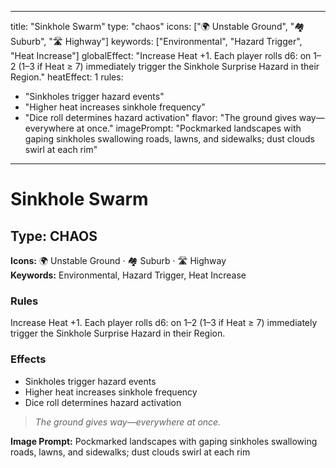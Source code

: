 
---
title: "Sinkhole Swarm"
type: "chaos"
icons: ["🌍 Unstable Ground", "🏘️ Suburb", "🛣️ Highway"]
keywords: ["Environmental", "Hazard Trigger", "Heat Increase"]
globalEffect: "Increase Heat +1. Each player rolls d6: on 1–2 (1–3 if Heat ≥ 7) immediately trigger the Sinkhole Surprise Hazard in their Region."
heatEffect: 1
rules:
  - "Sinkholes trigger hazard events"
  - "Higher heat increases sinkhole frequency"
  - "Dice roll determines hazard activation"
flavor: "The ground gives way—everywhere at once."
imagePrompt: "Pockmarked landscapes with gaping sinkholes swallowing roads, lawns, and sidewalks; dust clouds swirl at each rim"
---

# Sinkhole Swarm

## Type: CHAOS

**Icons:** 🌍 Unstable Ground · 🏘️ Suburb · 🛣️ Highway  
**Keywords:** Environmental, Hazard Trigger, Heat Increase

### Rules
Increase Heat +1. Each player rolls d6: on 1–2 (1–3 if Heat ≥ 7) immediately trigger the Sinkhole Surprise Hazard in their Region.

### Effects
- Sinkholes trigger hazard events
- Higher heat increases sinkhole frequency
- Dice roll determines hazard activation

> *The ground gives way—everywhere at once.*

**Image Prompt:** Pockmarked landscapes with gaping sinkholes swallowing roads, lawns, and sidewalks; dust clouds swirl at each rim
